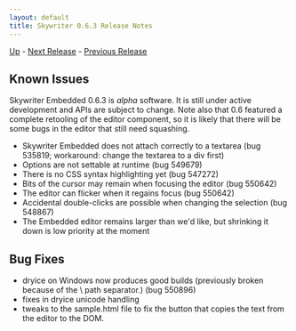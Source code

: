 ```yaml
---
layout: default
title: Skywriter 0.6.3 Release Notes
---
```


[Up](index.html) - [Next Release](notes07.html) - [Previous Release](notes062.html)

Known Issues
------------

Skywriter Embedded 0.6.3 is *alpha* software. It is still under active development
and APIs are subject to change. Note also that 0.6 featured a complete retooling
of the editor component, so it is likely that there will be some bugs
in the editor that still need squashing.

* Skywriter Embedded does not attach correctly to a textarea (bug 535819;
  workaround: change the textarea to a div first)
* Options are not settable at runtime (bug 549679)
* There is no CSS syntax highlighting yet (bug 547272)
* Bits of the cursor may remain when focusing the editor (bug 550642)
* The editor can flicker when it regains focus (bug 550642)
* Accidental double-clicks are possible when changing the selection (bug
  548867)
* The Embedded editor remains larger than we'd like, but shrinking
  it down is low priority at the moment

Bug Fixes
---------

* dryice on Windows now produces good builds (previously broken because
  of the \ path separator.) (bug 550896)
* fixes in dryice unicode handling
* tweaks to the sample.html file to fix the button that copies the text from
  the editor to the DOM.
